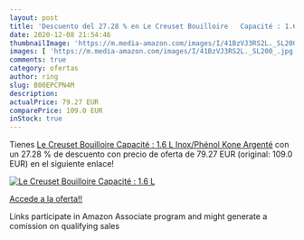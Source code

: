 ```yaml
---
layout: post
title: 'Descuento del 27.28 % en Le Creuset Bouilloire   Capacité : 1.6 L'
date: 2020-12-08 21:54:46
thumbnailImage: 'https://m.media-amazon.com/images/I/41BzVJ3RS2L._SL200_.jpg'
images: [ 'https://m.media-amazon.com/images/I/41BzVJ3RS2L._SL200_.jpg' ]
comments: true
category: ofertas
author: ring
slug: B00EPCPN4M
description:
actualPrice: 79.27 EUR
comparePrice: 109.0 EUR
inStock: true
---
```


Tienes [Le Creuset Bouilloire   Capacité : 1.6 L  Inox/Phénol  Kone  Argenté](https://www.amazon.fr/dp/B00EPCPN4M/?tag=tolees0d-21) con un 27.28 % de descuento con precio de oferta de 79.27 EUR (original: 109.0 EUR) en el siguiente enlace!

[![Le Creuset Bouilloire   Capacité : 1.6 L](https://m.media-amazon.com/images/I/41BzVJ3RS2L._SL200_.jpg)](https://www.amazon.fr/dp/B00EPCPN4M/?tag=tolees0d-21)

[Accede a la oferta!!](https://www.amazon.fr/dp/B00EPCPN4M/?tag=tolees0d-21)

Links participate in Amazon Associate program and might generate a comission on qualifying sales


